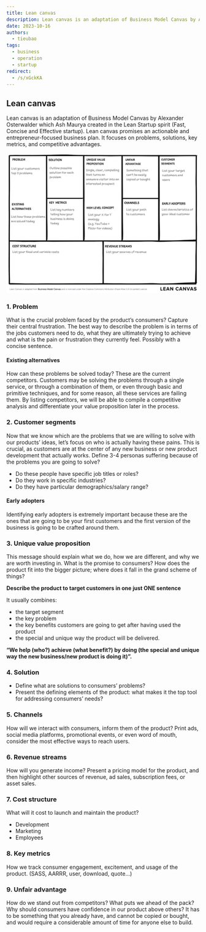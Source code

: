 ```yaml
---
title: Lean canvas
description: Lean canvas is an adaptation of Business Model Canvas by Alexander Osterwalder which Ash Maurya created in the Lean Startup spirit (Fast, Concise and Effective startup). Lean canvas promises an actionable and entrepreneur-focused business plan. It focuses on problems, solutions, key metrics, and competitive advantages.
date: 2023-10-16
authors:
  - tieubao
tags:
  - business
  - operation
  - startup
redirect:
  - /s/xGckKA
---
```


## Lean canvas

Lean canvas is an adaptation of Business Model Canvas by Alexander Osterwalder which Ash Maurya created in the Lean Startup spirit (Fast, Concise and Effective startup). Lean canvas promises an actionable and entrepreneur-focused business plan. It focuses on problems, solutions, key metrics, and competitive advantages.

![leancanvas](assets/lean-canvas_leancanvas.webp)

### 1. Problem

What is the crucial problem faced by the product’s consumers? Capture their central frustration. The best way to describe the problem is in terms of the jobs customers need to do, what they are ultimately trying to achieve and what is the pain or frustration they currently feel. Possibly with a concise sentence.

#### Existing alternatives

How can these problems be solved today? These are the current competitors. Customers may be solving the problems through a single service, or through a combination of them, or even through basic and primitive techniques, and for some reason, all these services are failing them. By listing competitors, we will be able to compile a competitive analysis and differentiate your value proposition later in the process.

### 2. Customer segments

Now that we know which are the problems that we are willing to solve with our products’ ideas, let’s focus on who is actually having these pains. This is crucial, as customers are at the center of any new business or new product development that actually works.
Define 3-4 personas suffering because of the problems you are going to solve?

- Do these people have specific job titles or roles?
- Do they work in specific industries?
- Do they have particular demographics/salary range?

#### Early adopters

Identifying early adopters is extremely important because these are the ones that are going to be your first customers and the first version of the business is going to be crafted around them.

### 3. Unique value proposition

This message should explain what we do, how we are different, and why we are worth investing in. What is the promise to consumers?
How does the product fit into the bigger picture; where does it fall in the grand scheme of things?

**Describe the product to target customers in one just ONE sentence**

It usually combines:

- the target segment
- the key problem
- the key benefits customers are going to get after having used the product
- the special and unique way the product will be delivered.

**“We help (who?) achieve (what benefit?) by doing (the special and unique way the new business/new product is doing it)”.**

### 4. Solution

- Define what are solutions to consumers’ problems?
- Present the defining elements of the product: what makes it the top tool for addressing consumers’ needs?

### 5. Channels

How will we interact with consumers, inform them of the product? Print ads, social media platforms, promotional events, or even word of mouth, consider the most effective ways to reach users.

### 6. Revenue streams

How will you generate income? Present a pricing model for the product, and then highlight other sources of revenue, ad sales, subscription fees, or asset sales.

### 7. Cost structure

What will it cost to launch and maintain the product?

- Development
- Marketing
- Employees

### 8. Key metrics

How we track consumer engagement, excitement, and usage of the product. (SASS, AARRR, user, download, quote…)

### 9. Unfair advantage

How do we stand out from competitors? What puts we ahead of the pack? Why should consumers have confidence in our product above others?
It has to be something that you already have, and cannot be copied or bought, and would require a considerable amount of time for anyone else to build.
